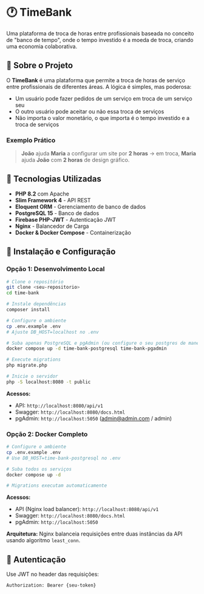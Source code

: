 # 🕐 TimeBank

Uma plataforma de troca de horas entre profissionais baseada no conceito de "banco de tempo", onde o tempo investido é a moeda de troca, criando uma economia colaborativa.

## 📖 Sobre o Projeto

O **TimeBank** é uma plataforma que permite a troca de horas de serviço entre profissionais de diferentes áreas. A lógica é simples, mas poderosa:

- Um usuário pode fazer pedidos de um serviço em troca de um serviço seu
- O outro usuário pode aceitar ou não essa troca de serviços
- Não importa o valor monetário, o que importa é o tempo investido e a troca de serviços

### Exemplo Prático

> **João** ajuda **Maria** a configurar um site por **2 horas** → em troca, **Maria** ajuda **João** com **2 horas** de design gráfico.

## 🚀 Tecnologias Utilizadas

- **PHP 8.2** com Apache
- **Slim Framework 4** - API REST
- **Eloquent ORM** - Gerenciamento de banco de dados
- **PostgreSQL 15** - Banco de dados
- **Firebase PHP-JWT** - Autenticação JWT
- **Nginx** - Balancedor de Carga
- **Docker & Docker Compose** - Containerização

## 🔧 Instalação e Configuração

### Opção 1: Desenvolvimento Local

```bash
# Clone o repositório
git clone <seu-repositorio>
cd time-bank

# Instale dependências
composer install

# Configure o ambiente
cp .env.example .env
# Ajuste DB_HOST=localhost no .env

# Suba apenas PostgreSQL e pgAdmin (ou configure o seu postgres de maneira local no seu pc)
docker compose up -d time-bank-postgresql time-bank-pgadmin

# Execute migrations
php migrate.php

# Inicie o servidor
php -S localhost:8080 -t public
```

**Acessos:**
- API: `http://localhost:8080/api/v1`
- Swagger: `http://localhost:8080/docs.html`
- pgAdmin: `http://localhost:5050` (admin@admin.com / admin)

### Opção 2: Docker Completo

```bash
# Configure o ambiente
cp .env.example .env
# Use DB_HOST=time-bank-postgresql no .env

# Suba todos os serviços
docker compose up -d

# Migrations executam automaticamente
```

**Acessos:**
- API (Nginx load balancer): `http://localhost:8080/api/v1`
- Swagger: `http://localhost:8080/docs.html`
- pgAdmin: `http://localhost:5050`

**Arquitetura:** Nginx balanceia requisições entre duas instâncias da API usando algoritmo `least_conn`.

## 🔐 Autenticação

Use JWT no header das requisições:
```
Authorization: Bearer {seu-token}
```